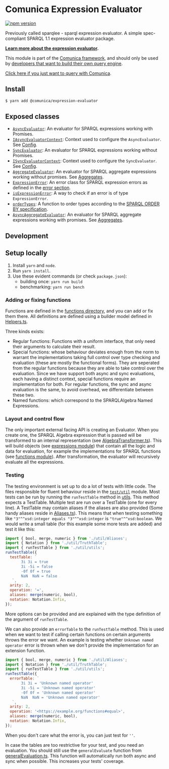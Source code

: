 # Comunica Expression Evaluator

[![npm version](https://badge.fury.io/js/%40comunica%2Fexpression-evaluator.svg)](https://www.npmjs.com/package/@comunica/expression-evaluator)

Previously called sparqlee - sparql expression evaluator. A simple spec-compliant SPARQL 1.1 expression evaluator package.

**[Learn more about the expression evaluator](https://comunica.dev/docs/modify/advanced/expression-evaluator/).**

This module is part of the [Comunica framework](https://github.com/comunica/comunica),
and should only be used by [developers that want to build their own query engine](https://comunica.dev/docs/modify/).

[Click here if you just want to query with Comunica](https://comunica.dev/docs/query/).

## Install

```bash
$ yarn add @comunica/expression-evaluator
```

## Exposed classes

* [`AsyncEvaluator`](https://comunica.github.io/comunica/classes/_comunica_expression_evaluator.AsyncEvaluator.html): An evaluator for SPARQL expressions working with Promises.
* [`IAsyncEvaluatorContext`](https://comunica.github.io/comunica/interfaces/_comunica_expression_evaluator.IAsyncEvaluatorContext.html): Context used to configure the `AsyncEvaluator`. See [Config](https://comunica.dev/docs/modify/advanced/expression-evaluator/#config).
* [`SyncEvaluator`](https://comunica.github.io/comunica/classes/_comunica_expression_evaluator.SyncEvaluator.html): An evaluator for SPARQL expressions working without Promises.
* [`ISyncEvaluatorContext`](https://comunica.github.io/comunica/interfaces/_comunica_expression_evaluator.ISyncEvaluatorContext.html): Context used to configure the `SyncEvaluator`. See [Config](https://comunica.dev/docs/modify/advanced/expression-evaluator/#config).
* [`AggregateEvaluator`](https://comunica.github.io/comunica/classes/_comunica_expression_evaluator.AggregateEvaluator.html): An evaluator for SPARQL aggregate expressions working without promises. See [Aggregates](https://comunica.dev/docs/modify/advanced/expression-evaluator/#aggregates).
* [`ExpressionError`](https://comunica.github.io/comunica/classes/_comunica_expression_evaluator.ExpressionError.html): An error class for SPARQL expression errors as defined in the [error section](https://comunica.dev/docs/modify/advanced/expression-evaluator/#errors).
* [`isExpressionError`](https://comunica.github.io/comunica/functions/_comunica_expression_evaluator.isExpressionError.html): A way to check if an error is of type `ExpressionError`.
* [`orderTypes`](https://comunica.github.io/comunica/functions/_comunica_expression_evaluator.orderTypes.html): A function to order types according to the [SPARQL ORDER BY specification](https://www.w3.org/TR/sparql11-query/#modOrderBy).
* [`AsyncAggregateEvaluator`](https://comunica.github.io/comunica/classes/_comunica_expression_evaluator.AsyncAggregateEvaluator.html): An evaluator for SPARQL aggregate expressions working with promises. See [Aggregates](https://comunica.dev/docs/modify/advanced/expression-evaluator/#aggregates).

## Development

## Setup locally

1. Install `yarn` and `node`.
2. Run `yarn install`.
3. Use these evident commands (or check `package.json`):
    - building once: `yarn run build`
    - benchmarking: `yarn run bench`

### Adding or fixing functions

Functions are defined in the [functions directory](lib/functions), and you can add or fix them there.
All definitions are defined using a builder model defined in [Helpers.ts](lib/functions/Helpers.ts).

Three kinds exists:

- Regular functions: Functions with a uniform interface, that only need their arguments to calculate their result.
- Special functions: whose behaviour deviates enough from the norm to warrant the implementations taking full control
over type checking and evaluation (these are mostly the functional forms).
They are seperated from the regular functions because they are able to take control over the evaluation.
Since we have support both async and sync evaluations, each having a distinct context, special functions require an implementation for both.
For regular functions, the sync and async evaluation is the same, to avoid overhead, we differentiate between these two.
- Named functions: which correspond to the SPARQLAlgebra Named Expressions.

### Layout and control flow

The only important external facing API is creating an Evaluator.
When you create one, the SPARQL Algebra expression that is passed will be transformed to an internal representation (see [AlgebraTransformer.ts](./lib/transformers/AlgebraTransformer.ts)).
This will build objects (see [expressions module](./lib/expressions)) that contain all the logic and data for evaluation,
for example the implementations for SPARQL functions (see [functions module](./lib/functions)).
After transformation, the evaluator will recursively evaluate all the expressions.

### Testing

The testing environment is set up to do a lot of tests with little code.
The files responsible for fluent behaviour reside in the [`test/util`](./test/util) module.
Most tests can be run by running the `runTestTable` method in [utils](test/util/utils.ts).
This method expects a TestTable. Multiple test are run over a TestTable (one for every line).
A TestTable may contain aliases if the aliases are also provided
(Some handy aliases reside in [Aliases.ts](test/util/Aliases.ts)).
This means that when testing something like `"3"^^xsd:integer equals "3"^^xsd:integer` is `"true"^^xsd:boolean`.
We would write a small table (for this example some more tests are added) and test it like this:
```js
import { bool, merge, numeric } from './util/Aliases';
import { Notation } from './util/TruthTable';
import { runTestTable } from './util/utils';
runTestTable({
  testTable: `
       3i 3i = true
       3i -5i = false
       -0f 0f = true
       NaN  NaN = false
   `,
  arity: 2,
  operation: '=',
  aliases: merge(numeric, bool),
  notation: Notation.Infix,
});
```
More options can be provided and are explained with the type definition of the argument of `runTestTable`.

We can also provide an `errorTable` to the `runTestTable` method.
This is used when we want to test if calling certain functions on certain arguments throws the error we want.
An example is testing whether `Unknown named operator` error is thrown when
we don't provide the implementation for an extension function.
```js
import { bool, merge, numeric } from './util/Aliases';
import { Notation } from './util/TruthTable';
import { runTestTable } from './util/utils';
runTestTable({
  errorTable: `
       3i 3i = 'Unknown named operator'
       3i -5i = 'Unknown named operator'
       -0f 0f = 'Unknown named operator'
       NaN  NaN = 'Unknown named operator'
   `,
  arity: 2,
  operation: '<https://example.org/functions#equal>',
  aliases: merge(numeric, bool),
  notation: Notation.Infix,
});
```
When you don't care what the error is, you can just test for `''`.

In case the tables are too restrictive for your test, and you need an evaluation.
You should still use the `generalEvaluate` function from [generalEvaluation.ts](test/util/generalEvaluation.ts).
This function will automatically run both async and sync when possible.
This increases your tests' coverage.
